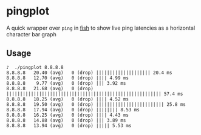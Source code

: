 # pingplot

A quick wrapper over `ping` in [fish](https://fishshell.com/) to show live ping latencies as a horizontal character bar graph

## Usage
```
♪  ./pingplot 8.8.8.8
8.8.8.8   20.40 (avg)   0 (drop) |||||||||||||||||||| 20.4 ms
8.8.8.8   12.70 (avg)   0 (drop) |||| 4.99 ms
8.8.8.8    9.77 (avg)   0 (drop) ||| 3.92 ms
8.8.8.8   21.68 (avg)   0 (drop) ||||||||||||||||||||||||||||||||||||||||||||||||||||||||| 57.4 ms
8.8.8.8   18.25 (avg)   0 (drop) |||| 4.52 ms
8.8.8.8   19.50 (avg)   0 (drop) ||||||||||||||||||||||||| 25.8 ms
8.8.8.8   17.94 (avg)   0 (drop) |||||||| 8.53 ms
8.8.8.8   16.25 (avg)   0 (drop) |||| 4.43 ms
8.8.8.8   14.88 (avg)   0 (drop) ||| 3.89 ms
8.8.8.8   13.94 (avg)   0 (drop) ||||| 5.53 ms
```
